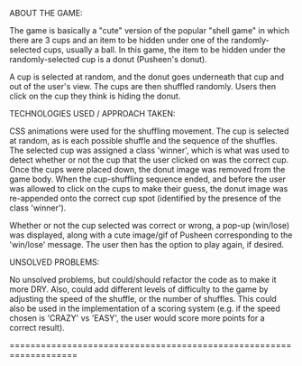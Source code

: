 ABOUT THE GAME:

The game is basically a "cute" version of the popular "shell game" in which there are 3 cups and an item to be hidden under one of the randomly-selected cups, usually a ball. In this game, the item to be hidden under the randomly-selected cup is a donut (Pusheen's donut).

A cup is selected at random, and the donut goes underneath that cup and out of the user's view. The cups are then shuffled randomly. Users then click on the cup they think is hiding the donut.


TECHNOLOGIES USED / APPROACH TAKEN:

CSS animations were used for the shuffling movement. The cup is selected at random, as is each possible shuffle and the sequence of the shuffles. The selected cup was assigned a class 'winner', which is what was used to detect whether or not the cup that the user clicked on was the correct cup. Once the cups were placed down, the donut image was removed from the game body. When the cup-shuffling sequence ended, and before the user was allowed to click on the cups to make their guess, the donut image was re-appended onto the correct cup spot (identified by the presence of the class 'winner').

Whether or not the cup selected was correct or wrong, a pop-up (win/lose) was displayed, along with a cute image/gif of Pusheen corresponding to the 'win/lose' message. The user then has the option to play again, if desired.


UNSOLVED PROBLEMS:

No unsolved problems, but could/should refactor the code as to make it more DRY. Also, could add different levels of difficulty to the game by adjusting the speed of the shuffle, or the number of shuffles. This could also be used in the implementation of a scoring system (e.g. if the speed chosen is 'CRAZY' vs 'EASY', the user would score more points for a correct result).

===================================================================


<!-- # ![](https://ga-dash.s3.amazonaws.com/production/assets/logo-9f88ae6c9c3871690e33280fcf557f33.png) Project #1: The Game

### Overview

Let's start out with something fun - **a game!**

Everyone will get a chance to **be creative**, and work through some really **tough programming challenges** -- since you've already gotten your feet wet with Tic Tac Toe, it's up to you to come up with a fun and interesting game to build.

**You will be working individually for this project**, but we'll be guiding you along the process and helping as you go. Show us what you've got!

One instructor will approve your project before you begin. Please prepare the [pre-project materials.](/pre-project-exercise.md)

We will be doing an app [soft launch](/soft-launch.md) two days before the project due date.

---

### Technical Considerations

Your app should:

* **Display a game in the browser**
* **Include separate HTML / CSS / JavaScript files**
* Stick with **KISS (Keep It Simple Stupid)** and **DRY (Don't Repeat Yourself)** principles
* Use **Javascript** for **DOM manipulation**
* **Deploy your game online**, where the rest of the world can access it**
* Use **semantic markup** for HTML and CSS (adhere to best practices)

---

### Required Deliverables

* A **working game, built by you**, hosted somewhere on the internet
* A **link to your hosted working game** in the URL section of your Github repo
* A **git repository hosted on Github**, with a link to your hosted game, and frequent commits dating back to the very beginning of the project
* **A ``readme.md`` file** with explanations of the technologies used, the approach taken, installation instructions, unsolved problems, etc.

---

### Suggested Ways to Get Started

* **Break the project down into different components** (data, presentation, views, style, DOM manipulation) and brainstorm each component individually. Use whiteboards!
* **Use your Development Tools** (console.log, inspector, alert statements, etc) to debug and solve problems
* Work through the lessons in class & ask questions when you need to! Think about adding relevant code to your game each night, instead of, you know... _procrastinating_.
* **Commit early, commit often.** Don't be afraid to break something because you can always go back in time to a previous version.
* **Consult documentation resources** (MDN, jQuery, etc.) at home to better understand what you'll be getting into.
* **Don't be afraid to write code that you know you will have to remove later.** Create temporary elements (buttons, links, etc) that trigger events if real data is not available. For example, if you're trying to figure out how to change some text when the game is over but you haven't solved the win/lose game logic, you can create a button to simulate that until then.

---
### Agile Workflow
* small problems make large problems easier to solve.
* agile user stories might not be applicable to all games, but there are [console-style game agile workflows](game-exercise.md) available.
---

### Potential Project Ideas

##### Blackjack
Make a one player game where people down on their luck can lose all their money by guessing which card the computer will deal next!

##### Concentration
Sometimes just called "Memory", it's a card game in which all of the cards are laid face down on a surface and two cards are flipped face up over each turn. If you get all the matching cards, you've won!

---

### Feedback + Evaluation
The project is meant to demonstrate that everyone is minimally capable of __applying__ the things we saw during class.

Given __Bloom's Taxonomy__ students should be able to apply their knowledge of HTML, CSS and javascript. Students must remember enough of the concepts to to understand how to apply their knowledge / build this project.

Specifically each project must include the following code:

- use a function, loop & conditional
- set an event listener for a click, on change or other
- use html tags to build a page on screen, either directly in an HTML file, or with the DOM
- arrange elements on the screen using css box model, position or display
- write CSS selectors using classes or ids


![https://cft.vanderbilt.edu/wp-content/uploads/sites/59/Blooms-Taxonomy-650x366.jpg](https://cft.vanderbilt.edu/wp-content/uploads/sites/59/Blooms-Taxonomy-650x366.jpg)---

### Useful Resources

* **[MDN Javascript Docs](https://developer.mozilla.org/en-US/docs/Web/JavaScript)** _(a great reference for all things Vanilla Javascript)_
* **[Github Pages](https://pages.github.com)** _(for hosting your game)_
 -->